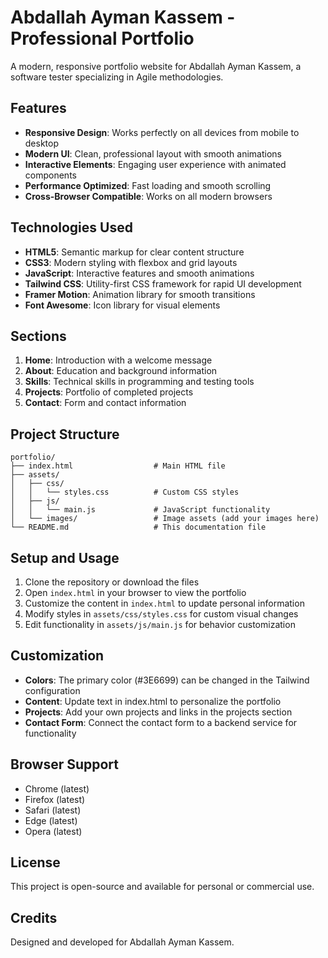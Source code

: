 # Abdallah Ayman Kassem - Professional Portfolio

A modern, responsive portfolio website for Abdallah Ayman Kassem, a software tester specializing in Agile methodologies.

## Features

- **Responsive Design**: Works perfectly on all devices from mobile to desktop
- **Modern UI**: Clean, professional layout with smooth animations
- **Interactive Elements**: Engaging user experience with animated components
- **Performance Optimized**: Fast loading and smooth scrolling
- **Cross-Browser Compatible**: Works on all modern browsers

## Technologies Used

- **HTML5**: Semantic markup for clear content structure
- **CSS3**: Modern styling with flexbox and grid layouts
- **JavaScript**: Interactive features and smooth animations
- **Tailwind CSS**: Utility-first CSS framework for rapid UI development
- **Framer Motion**: Animation library for smooth transitions
- **Font Awesome**: Icon library for visual elements

## Sections

1. **Home**: Introduction with a welcome message
2. **About**: Education and background information
3. **Skills**: Technical skills in programming and testing tools
4. **Projects**: Portfolio of completed projects
5. **Contact**: Form and contact information

## Project Structure

```
portfolio/
├── index.html                  # Main HTML file
├── assets/
│   ├── css/
│   │   └── styles.css          # Custom CSS styles
│   ├── js/
│   │   └── main.js             # JavaScript functionality
│   └── images/                 # Image assets (add your images here)
└── README.md                   # This documentation file
```

## Setup and Usage

1. Clone the repository or download the files
2. Open `index.html` in your browser to view the portfolio
3. Customize the content in `index.html` to update personal information
4. Modify styles in `assets/css/styles.css` for custom visual changes
5. Edit functionality in `assets/js/main.js` for behavior customization

## Customization

- **Colors**: The primary color (#3E6699) can be changed in the Tailwind configuration
- **Content**: Update text in index.html to personalize the portfolio
- **Projects**: Add your own projects and links in the projects section
- **Contact Form**: Connect the contact form to a backend service for functionality

## Browser Support

- Chrome (latest)
- Firefox (latest)
- Safari (latest)
- Edge (latest)
- Opera (latest)

## License

This project is open-source and available for personal or commercial use.

## Credits

Designed and developed for Abdallah Ayman Kassem. 